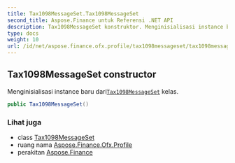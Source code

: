 ```yaml
---
title: Tax1098MessageSet.Tax1098MessageSet
second_title: Aspose.Finance untuk Referensi .NET API
description: Tax1098MessageSet konstruktor. Menginisialisasi instance baru dariTax1098MessageSet kelas.
type: docs
weight: 10
url: /id/net/aspose.finance.ofx.profile/tax1098messageset/tax1098messageset/
---
```

## Tax1098MessageSet constructor

Menginisialisasi instance baru dari[`Tax1098MessageSet`](../) kelas.

```csharp
public Tax1098MessageSet()
```

### Lihat juga

* class [Tax1098MessageSet](../)
* ruang nama [Aspose.Finance.Ofx.Profile](../../tax1098messageset/)
* perakitan [Aspose.Finance](../../../)


